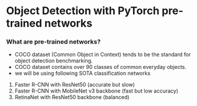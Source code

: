 # Object Detection with PyTorch pre-trained networks
### What are pre-trained networks?
* COCO dataset (Common Object in Context) tends to be the standard for object detection benchmarking.
* COCO dataset contains over 90 classes of common everyday objects.
* we will be using following SOTA classification networks
1. Faster R-CNN with ResNet50 (accurate but slow)
2. Faster R-CNN with MobileNet v3 backbone (fast but low accuracy)
3. RetinaNet with ResNet50 backbone (balanced)